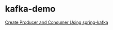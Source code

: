 # kafka-demo

[Create Producer and Consumer Using spring-kafka](https://hivsuper.github.io/posts/Create-Producer-and-Consumer-Using-spring-kafka/)